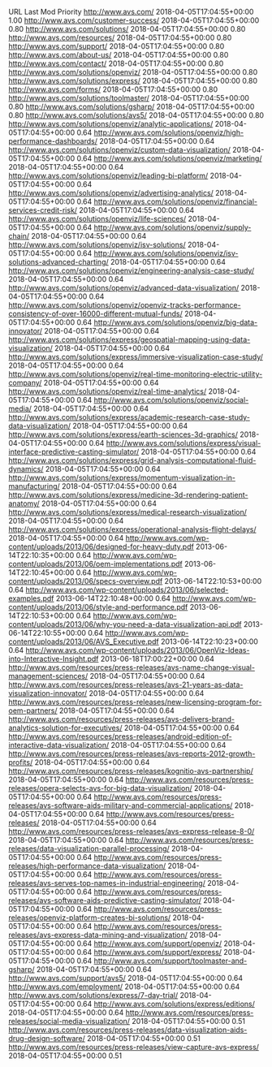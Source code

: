 
URL	Last Mod	Priority
http://www.avs.com/	2018-04-05T17:04:55+00:00	1.00
http://www.avs.com/customer-success/	2018-04-05T17:04:55+00:00	0.80
http://www.avs.com/solutions/	2018-04-05T17:04:55+00:00	0.80
http://www.avs.com/resources/	2018-04-05T17:04:55+00:00	0.80
http://www.avs.com/support/	2018-04-05T17:04:55+00:00	0.80
http://www.avs.com/about-us/	2018-04-05T17:04:55+00:00	0.80
http://www.avs.com/contact/	2018-04-05T17:04:55+00:00	0.80
http://www.avs.com/solutions/openviz/	2018-04-05T17:04:55+00:00	0.80
http://www.avs.com/solutions/express/	2018-04-05T17:04:55+00:00	0.80
http://www.avs.com/forms/	2018-04-05T17:04:55+00:00	0.80
http://www.avs.com/solutions/toolmaster/	2018-04-05T17:04:55+00:00	0.80
http://www.avs.com/solutions/gsharp/	2018-04-05T17:04:55+00:00	0.80
http://www.avs.com/solutions/avs5/	2018-04-05T17:04:55+00:00	0.80
http://www.avs.com/solutions/openviz/analytic-applications/	2018-04-05T17:04:55+00:00	0.64
http://www.avs.com/solutions/openviz/high-performance-dashboards/	2018-04-05T17:04:55+00:00	0.64
http://www.avs.com/solutions/openviz/custom-data-visualization/	2018-04-05T17:04:55+00:00	0.64
http://www.avs.com/solutions/openviz/marketing/	2018-04-05T17:04:55+00:00	0.64
http://www.avs.com/solutions/openviz/leading-bi-platform/	2018-04-05T17:04:55+00:00	0.64
http://www.avs.com/solutions/openviz/advertising-analytics/	2018-04-05T17:04:55+00:00	0.64
http://www.avs.com/solutions/openviz/financial-services-credit-risk/	2018-04-05T17:04:55+00:00	0.64
http://www.avs.com/solutions/openviz/life-sciences/	2018-04-05T17:04:55+00:00	0.64
http://www.avs.com/solutions/openviz/supply-chain/	2018-04-05T17:04:55+00:00	0.64
http://www.avs.com/solutions/openviz/isv-solutions/	2018-04-05T17:04:55+00:00	0.64
http://www.avs.com/solutions/openviz/isv-solutions-advanced-charting/	2018-04-05T17:04:55+00:00	0.64
http://www.avs.com/solutions/openviz/engineering-analysis-case-study/	2018-04-05T17:04:55+00:00	0.64
http://www.avs.com/solutions/openviz/advanced-data-visualization/	2018-04-05T17:04:55+00:00	0.64
http://www.avs.com/solutions/openviz/openviz-tracks-performance-consistency-of-over-16000-different-mutual-funds/	2018-04-05T17:04:55+00:00	0.64
http://www.avs.com/solutions/openviz/big-data-innovator/	2018-04-05T17:04:55+00:00	0.64
http://www.avs.com/solutions/express/geospatial-mapping-using-data-visualization/	2018-04-05T17:04:55+00:00	0.64
http://www.avs.com/solutions/express/immersive-visualization-case-study/	2018-04-05T17:04:55+00:00	0.64
http://www.avs.com/solutions/openviz/real-time-monitoring-electric-utility-company/	2018-04-05T17:04:55+00:00	0.64
http://www.avs.com/solutions/openviz/real-time-analytics/	2018-04-05T17:04:55+00:00	0.64
http://www.avs.com/solutions/openviz/social-media/	2018-04-05T17:04:55+00:00	0.64
http://www.avs.com/solutions/express/academic-research-case-study-data-visualization/	2018-04-05T17:04:55+00:00	0.64
http://www.avs.com/solutions/express/earth-sciences-3d-graphics/	2018-04-05T17:04:55+00:00	0.64
http://www.avs.com/solutions/express/visual-interface-predictive-casting-simulator/	2018-04-05T17:04:55+00:00	0.64
http://www.avs.com/solutions/express/grid-analysis-computational-fluid-dynamics/	2018-04-05T17:04:55+00:00	0.64
http://www.avs.com/solutions/express/momentum-visualization-in-manufacturing/	2018-04-05T17:04:55+00:00	0.64
http://www.avs.com/solutions/express/medicine-3d-rendering-patient-anatomy/	2018-04-05T17:04:55+00:00	0.64
http://www.avs.com/solutions/express/medical-research-visualization/	2018-04-05T17:04:55+00:00	0.64
http://www.avs.com/solutions/express/operational-analysis-flight-delays/	2018-04-05T17:04:55+00:00	0.64
http://www.avs.com/wp-content/uploads/2013/06/designed-for-heavy-duty.pdf	2013-06-14T22:10:35+00:00	0.64
http://www.avs.com/wp-content/uploads/2013/06/oem-implementations.pdf	2013-06-14T22:10:45+00:00	0.64
http://www.avs.com/wp-content/uploads/2013/06/specs-overview.pdf	2013-06-14T22:10:53+00:00	0.64
http://www.avs.com/wp-content/uploads/2013/06/selected-examples.pdf	2013-06-14T22:10:48+00:00	0.64
http://www.avs.com/wp-content/uploads/2013/06/style-and-performance.pdf	2013-06-14T22:10:53+00:00	0.64
http://www.avs.com/wp-content/uploads/2013/06/why-you-need-a-data-visualization-api.pdf	2013-06-14T22:10:55+00:00	0.64
http://www.avs.com/wp-content/uploads/2013/06/AVS_Executive.pdf	2013-06-14T22:10:23+00:00	0.64
http://www.avs.com/wp-content/uploads/2013/06/OpenViz-Ideas-into-Interactive-Insight.pdf	2013-06-18T17:00:22+00:00	0.64
http://www.avs.com/resources/press-releases/avs-name-change-visual-management-sciences/	2018-04-05T17:04:55+00:00	0.64
http://www.avs.com/resources/press-releases/avs-21-years-as-data-visualization-innovator/	2018-04-05T17:04:55+00:00	0.64
http://www.avs.com/resources/press-releases/new-licensing-program-for-oem-partners/	2018-04-05T17:04:55+00:00	0.64
http://www.avs.com/resources/press-releases/avs-delivers-brand-analytics-solution-for-executives/	2018-04-05T17:04:55+00:00	0.64
http://www.avs.com/resources/press-releases/android-edition-of-interactive-data-visualization/	2018-04-05T17:04:55+00:00	0.64
http://www.avs.com/resources/press-releases/avs-reports-2012-growth-profits/	2018-04-05T17:04:55+00:00	0.64
http://www.avs.com/resources/press-releases/kognitio-avs-partnership/	2018-04-05T17:04:55+00:00	0.64
http://www.avs.com/resources/press-releases/opera-selects-avs-for-big-data-visualization/	2018-04-05T17:04:55+00:00	0.64
http://www.avs.com/resources/press-releases/avs-software-aids-military-and-commercial-applications/	2018-04-05T17:04:55+00:00	0.64
http://www.avs.com/resources/press-releases/	2018-04-05T17:04:55+00:00	0.64
http://www.avs.com/resources/press-releases/avs-express-release-8-0/	2018-04-05T17:04:55+00:00	0.64
http://www.avs.com/resources/press-releases/data-visualization-parallel-processing/	2018-04-05T17:04:55+00:00	0.64
http://www.avs.com/resources/press-releases/high-performance-data-visualization/	2018-04-05T17:04:55+00:00	0.64
http://www.avs.com/resources/press-releases/avs-serves-top-names-in-industrial-engineering/	2018-04-05T17:04:55+00:00	0.64
http://www.avs.com/resources/press-releases/avs-software-aids-predictive-casting-simulator/	2018-04-05T17:04:55+00:00	0.64
http://www.avs.com/resources/press-releases/openviz-platform-creates-bi-solutions/	2018-04-05T17:04:55+00:00	0.64
http://www.avs.com/resources/press-releases/avs-express-data-mining-and-visualization/	2018-04-05T17:04:55+00:00	0.64
http://www.avs.com/support/openviz/	2018-04-05T17:04:55+00:00	0.64
http://www.avs.com/support/express/	2018-04-05T17:04:55+00:00	0.64
http://www.avs.com/support/toolmaster-and-gsharp/	2018-04-05T17:04:55+00:00	0.64
http://www.avs.com/support/avs5/	2018-04-05T17:04:55+00:00	0.64
http://www.avs.com/employment/	2018-04-05T17:04:55+00:00	0.64
http://www.avs.com/solutions/express/7-day-trial/	2018-04-05T17:04:55+00:00	0.64
http://www.avs.com/solutions/express/editions/	2018-04-05T17:04:55+00:00	0.64
http://www.avs.com/resources/press-releases/social-media-visualization/	2018-04-05T17:04:55+00:00	0.51
http://www.avs.com/resources/press-releases/data-visualization-aids-drug-design-software/	2018-04-05T17:04:55+00:00	0.51
http://www.avs.com/resources/press-releases/view-capture-avs-express/	2018-04-05T17:04:55+00:00	0.51

